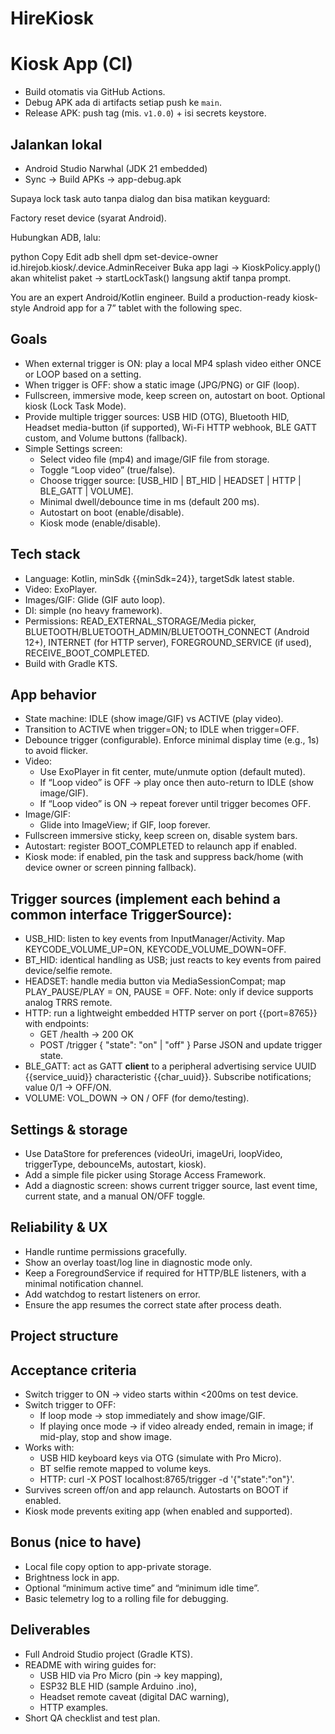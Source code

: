 # HireKiosk
# Kiosk App (CI)
- Build otomatis via GitHub Actions.
- Debug APK ada di artifacts setiap push ke `main`.
- Release APK: push tag (mis. `v1.0.0`) + isi secrets keystore.

## Jalankan lokal
- Android Studio Narwhal (JDK 21 embedded)
- Sync → Build APKs → app-debug.apk

Supaya lock task auto tanpa dialog dan bisa matikan keyguard:

Factory reset device (syarat Android).

Hubungkan ADB, lalu:

python
Copy
Edit
adb shell dpm set-device-owner id.hirejob.kiosk/.device.AdminReceiver
Buka app lagi → KioskPolicy.apply() akan whitelist paket → startLockTask() langsung aktif tanpa prompt.

You are an expert Android/Kotlin engineer. Build a production-ready kiosk-style Android app for a 7” tablet with the following spec.

## Goals
- When external trigger is ON: play a local MP4 splash video either ONCE or LOOP based on a setting.
- When trigger is OFF: show a static image (JPG/PNG) or GIF (loop).
- Fullscreen, immersive mode, keep screen on, autostart on boot. Optional kiosk (Lock Task Mode).
- Provide multiple trigger sources: USB HID (OTG), Bluetooth HID, Headset media-button (if supported), Wi-Fi HTTP webhook, BLE GATT custom, and Volume buttons (fallback).
- Simple Settings screen:
  - Select video file (mp4) and image/GIF file from storage.
  - Toggle “Loop video” (true/false).
  - Choose trigger source: [USB_HID | BT_HID | HEADSET | HTTP | BLE_GATT | VOLUME].
  - Minimal dwell/debounce time in ms (default 200 ms).
  - Autostart on boot (enable/disable).
  - Kiosk mode (enable/disable).

## Tech stack
- Language: Kotlin, minSdk {{minSdk=24}}, targetSdk latest stable.
- Video: ExoPlayer.
- Images/GIF: Glide (GIF auto loop).
- DI: simple (no heavy framework).
- Permissions: READ_EXTERNAL_STORAGE/Media picker, BLUETOOTH/BLUETOOTH_ADMIN/BLUETOOTH_CONNECT (Android 12+), INTERNET (for HTTP server), FOREGROUND_SERVICE (if used), RECEIVE_BOOT_COMPLETED.
- Build with Gradle KTS.

## App behavior
- State machine: IDLE (show image/GIF) vs ACTIVE (play video).
- Transition to ACTIVE when trigger=ON; to IDLE when trigger=OFF.
- Debounce trigger (configurable). Enforce minimal display time (e.g., 1s) to avoid flicker.
- Video:
  - Use ExoPlayer in fit center, mute/unmute option (default muted).
  - If “Loop video” is OFF → play once then auto-return to IDLE (show image/GIF).
  - If “Loop video” is ON → repeat forever until trigger becomes OFF.
- Image/GIF:
  - Glide into ImageView; if GIF, loop forever.
- Fullscreen immersive sticky, keep screen on, disable system bars.
- Autostart: register BOOT_COMPLETED to relaunch app if enabled.
- Kiosk mode: if enabled, pin the task and suppress back/home (with device owner or screen pinning fallback).

## Trigger sources (implement each behind a common interface TriggerSource):
- USB_HID: listen to key events from InputManager/Activity. Map KEYCODE_VOLUME_UP=ON, KEYCODE_VOLUME_DOWN=OFF.
- BT_HID: identical handling as USB; just reacts to key events from paired device/selfie remote.
- HEADSET: handle media button via MediaSessionCompat; map PLAY_PAUSE/PLAY = ON, PAUSE = OFF. Note: only if device supports analog TRRS remote.
- HTTP: run a lightweight embedded HTTP server on port {{port=8765}} with endpoints:
  - GET /health → 200 OK
  - POST /trigger { "state": "on" | "off" }
  Parse JSON and update trigger state.
- BLE_GATT: act as GATT **client** to a peripheral advertising service UUID {{service_uuid}} characteristic {{char_uuid}}. Subscribe notifications; value 0/1 → OFF/ON.
- VOLUME: VOL_DOWN → ON / OFF (for demo/testing).

## Settings & storage
- Use DataStore for preferences (videoUri, imageUri, loopVideo, triggerType, debounceMs, autostart, kiosk).
- Add a simple file picker using Storage Access Framework.
- Add a diagnostic screen: shows current trigger source, last event time, current state, and a manual ON/OFF toggle.

## Reliability & UX
- Handle runtime permissions gracefully.
- Show an overlay toast/log line in diagnostic mode only.
- Keep a ForegroundService if required for HTTP/BLE listeners, with a minimal notification channel.
- Add watchdog to restart listeners on error.
- Ensure the app resumes the correct state after process death.

## Project structure

## Acceptance criteria
- Switch trigger to ON → video starts within <200ms on test device.
- Switch trigger to OFF:
  - If loop mode → stop immediately and show image/GIF.
  - If playing once mode → if video already ended, remain in image; if mid-play, stop and show image.
- Works with:
  - USB HID keyboard keys via OTG (simulate with Pro Micro).
  - BT selfie remote mapped to volume keys.
  - HTTP: curl -X POST localhost:8765/trigger -d '{"state":"on"}'.
- Survives screen off/on and app relaunch. Autostarts on BOOT if enabled.
- Kiosk mode prevents exiting app (when enabled and supported).

## Bonus (nice to have)
- Local file copy option to app-private storage.
- Brightness lock in app.
- Optional “minimum active time” and “minimum idle time”.
- Basic telemetry log to a rolling file for debugging.

## Deliverables
- Full Android Studio project (Gradle KTS).
- README with wiring guides for:
  - USB HID via Pro Micro (pin -> key mapping),
  - ESP32 BLE HID (sample Arduino .ino),
  - Headset remote caveat (digital DAC warning),
  - HTTP examples.
- Short QA checklist and test plan.